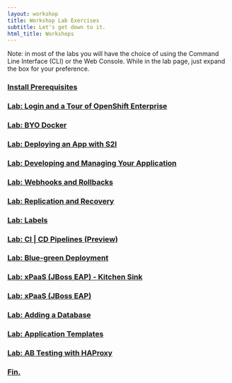 ```yaml
---
layout: workshop
title: Workshop Lab Exercises
subtitle: Let's get down to it.
html_title: Workshops
---
```


<i class="fa fa-info-circle"></i> Note: in most of the labs you will have the choice of using the Command Line Interface (CLI) or the Web Console.  While in the lab page, just expand the box for your preference.

### [Install Prerequisites](workshop-prerequisites.html)

### [Lab: Login and a Tour of OpenShift Enterprise](workshop-lab-welcome.html)

<!-- ### [Lab: Smoke Test (Hexboard)](workshop-lab-hexboard.html) -->

### [Lab: BYO Docker](workshop-lab-byodocker.html)

### [Lab: Deploying an App with S2I](workshop-lab-s2i.html)

### [Lab: Developing and Managing Your Application](workshop-lab-devmanage.html)

### [Lab: Webhooks and Rollbacks](workshop-lab-rollbacks.html)

### [Lab: Replication and Recovery](workshop-lab-replicationrecovery.html)

### [Lab: Labels](workshop-lab-labels.html)

### [Lab: CI | CD Pipelines (Preview)](workshop-lab-cicd.html)

### [Lab: Blue-green Deployment](workshop-lab-bluegreen.html)

<!-- ### [Lab: Pipeline Deployment with Jenkins](workshop-lab-pipeline-jenkins.html) -->

### [Lab: xPaaS (JBoss EAP) - Kitchen Sink](workshop-lab-xpaas-kitchensink.html)

### [Lab: xPaaS (JBoss EAP)](workshop-lab-jboss.html)

### [Lab: Adding a Database](workshop-lab-databases.html)

### [Lab: Application Templates](workshop-lab-templates.html)

### [Lab: AB Testing with HAProxy](workshop-lab-nodejsab.html)

### [Fin.](workshop-finally.html)

<!--
### [Lab: CI | CD Pipelines](workshop-lab-cicd.html)

### [Lab: Keep it Secret, Keep it Safe](workshop-secrets.html)

### [Lab: Working with Storage](workshop-lab-storage.html)

### [Lab: xPaaS on OpenShift](workshop-lab-xpaas.html)

### [Lab: Operations](workshop-lab-ops.html)

### [Lab: Operations](workshop-lab-nodeselectors.html)

### [Homework](workshop-homework.html)

-->
